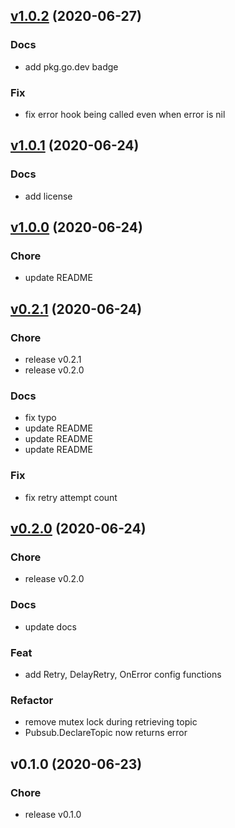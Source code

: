 
<a name="v1.0.2"></a>
## [v1.0.2](https://github.com/dewadg/haro/compare/v1.0.1...v1.0.2) (2020-06-27)

### Docs

* add pkg.go.dev badge

### Fix

* fix error hook being called even when error is nil


<a name="v1.0.1"></a>
## [v1.0.1](https://github.com/dewadg/haro/compare/v1.0.0...v1.0.1) (2020-06-24)

### Docs

* add license


<a name="v1.0.0"></a>
## [v1.0.0](https://github.com/dewadg/haro/compare/v0.2.1...v1.0.0) (2020-06-24)

### Chore

* update README


<a name="v0.2.1"></a>
## [v0.2.1](https://github.com/dewadg/haro/compare/v0.2.0...v0.2.1) (2020-06-24)

### Chore

* release v0.2.1
* release v0.2.0

### Docs

* fix typo
* update README
* update README
* update README

### Fix

* fix retry attempt count


<a name="v0.2.0"></a>
## [v0.2.0](https://github.com/dewadg/haro/compare/v0.1.0...v0.2.0) (2020-06-24)

### Chore

* release v0.2.0

### Docs

* update docs

### Feat

* add Retry, DelayRetry, OnError config functions

### Refactor

* remove mutex lock during retrieving topic
* Pubsub.DeclareTopic now returns error


<a name="v0.1.0"></a>
## v0.1.0 (2020-06-23)

### Chore

* release v0.1.0

